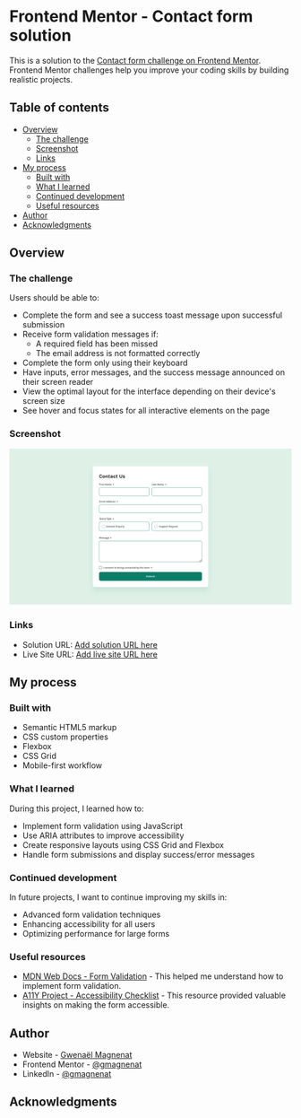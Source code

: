 # Frontend Mentor - Contact form solution

This is a solution to the [Contact form challenge on Frontend Mentor](https://www.frontendmentor.io/challenges/contact-form--G-hYlqKJj). Frontend Mentor challenges help you improve your coding skills by building realistic projects.

## Table of contents

- [Overview](#overview)
  - [The challenge](#the-challenge)
  - [Screenshot](#screenshot)
  - [Links](#links)
- [My process](#my-process)
  - [Built with](#built-with)
  - [What I learned](#what-i-learned)
  - [Continued development](#continued-development)
  - [Useful resources](#useful-resources)
- [Author](#author)
- [Acknowledgments](#acknowledgments)

## Overview

### The challenge

Users should be able to:

- Complete the form and see a success toast message upon successful submission
- Receive form validation messages if:
  - A required field has been missed
  - The email address is not formatted correctly
- Complete the form only using their keyboard
- Have inputs, error messages, and the success message announced on their screen reader
- View the optimal layout for the interface depending on their device's screen size
- See hover and focus states for all interactive elements on the page

### Screenshot

![](./screenshot.png)

### Links

- Solution URL: [Add solution URL here](https://your-solution-url.com)
- Live Site URL: [Add live site URL here](https://your-live-site-url.com)

## My process

### Built with

- Semantic HTML5 markup
- CSS custom properties
- Flexbox
- CSS Grid
- Mobile-first workflow

### What I learned

During this project, I learned how to:

- Implement form validation using JavaScript
- Use ARIA attributes to improve accessibility
- Create responsive layouts using CSS Grid and Flexbox
- Handle form submissions and display success/error messages

### Continued development

In future projects, I want to continue improving my skills in:

- Advanced form validation techniques
- Enhancing accessibility for all users
- Optimizing performance for large forms

### Useful resources

- [MDN Web Docs - Form Validation](https://developer.mozilla.org/en-US/docs/Learn/Forms/Form_validation) - This helped me understand how to implement form validation.
- [A11Y Project - Accessibility Checklist](https://www.a11yproject.com/checklist/) - This resource provided valuable insights on making the form accessible.

## Author

- Website - [Gwenaël Magnenat](https://gmagnenat.com)
- Frontend Mentor - [@gmagnenat](https://www.frontendmentor.io/profile/gmagnenat)
- LinkedIn - [@gmagnenat](https://linkedin.com/in/gmagnenat)

## Acknowledgments
